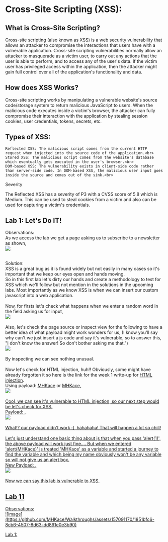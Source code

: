 # Cross-Site Scripting (XSS):

<h2> What is Cross-Site Scripting? </h2>

Cross-site scripting (also known as XSS) is a web security vulnerability that allows an attacker to compromise the interactions that users have with a vulnerable application. Cross-site scripting vulnerabilities normally allow an attacker to masquerade as a victim user, to carry out any actions that the user is able to perform, and to access any of the user's data. If the victim user has privileged access within the application, then the attacker might gain full control over all of the application's functionality and data.

<h2>How does XSS Works?</h2>

Cross-site scripting works by manipulating a vulnerable website's source code/storage system to return malicious JavaScript to users. When the malicious code executes inside a victim's browser, the attacker can fully compromise their interaction with the application by stealing session cookies, user credentials, tokens, secrets, etc.

<h2>Types of XSS: </h2>

    Reflected XSS: The malicious script comes from the current HTTP request when injected into the source code of the application.<br>
    Stored XSS: The malicious script comes from the website's database which eventually gets executed in the user's browser.<br>
    DOM-based XSS: The vulnerability exists in client-side code rather than server-side code. In DOM-based XSS, the malicious user input goes inside the source and comes out of the sink.<br>

Severity

The Reflected XSS has a severity of P3 with a CVSS score of 5.8 which is Medium. This can be used to steal cookies from a victim and also can be used for capturing a victim's credentials.

<h2> Lab 1: Let's Do IT!</h2>
Observations:<br>
As we access the lab we get a page asking us to subscribe to a newsletter as shown,<br>
<img src="https://github.com/MHKace/Walkthroughs/assets/157091170/0eec7562-50e0-45cb-aff0-ad60d86d5ae3"><br><br>

Solution:<br>
XSS is a great bug as it is found widely but not easily in many cases so it's important that we keep our eyes open and hands moving.<br>
So in this first lab let's dirty our hands and create a methodology to test for XSS which we'll follow but not mention in the solutions in the upcoming labs. Most importantly as we know XSS is when we can insert our custom javascript into a web application.<br>
<br>
Now, for firsts let's check what happens when we enter a random word in the field asking us for input,<br>
<img src="https://github.com/MHKace/Walkthroughs/assets/157091170/302d4947-13a4-4c23-bcdc-bc47d7f49713"><br><br>
Also, let's check the page source or inspect view for the following to have a better idea of what payload might work wonders for us, (I know you'll say why can't we just insert a js code and say it's vulnerable, so to answer this, "I don't know the answer! So don't bother asking me that.")<br>
<img src="https://github.com/MHKace/Walkthroughs/assets/157091170/ecc00ffb-cfa5-4b20-a516-e9a4811e9c9e"><br><br>
By inspecting we can see nothing unusual. <br><br>
Now let's check for HTML injection, huh!! Obviously, some might have already forgotten it so here is the link for the week 1 write-up for <a href="https://github.com/MHKace/Walkthroughs/blob/main/Hacktify/HTML%20Injection.md">HTML injection</a>. <br>
Using payload: <u>MHKace</u> or <u />MHKace, <br>
<img src="https://github.com/MHKace/Walkthroughs/assets/157091170/7790d6eb-5882-477c-acdd-66e8250c6193"><br><br>
Cool, we can see it's vulnerable to HTML injection, so our next step would be let's check for XSS. <br>
Payload: <script> alert(MHKace) </script>, <br>
<img src="https://github.com/MHKace/Walkthroughs/assets/157091170/b5e0938f-2a22-4722-89ca-3a238fa858ad)"> <br><br>
What!? our payload didn't work :(, hahahaha! That will happen a lot so chill!<br><br>
Let's just understand one basic thing about js that when you pass 'alert(1)', the above payload will work just fine.... But when we entered 'alert(MHKace)' js treated 'MHKace' as a variable and started a journey to find the variable and which being my name obviously won't be any variable so will not give us an alert box. <br>
New Payload: <script> alert("MHKace") </script>, <br>
<img src="https://github.com/MHKace/Walkthroughs/assets/157091170/2c0f1798-8cee-4c46-9d21-d283693d764e"><br><br>
Now we can say this lab is vulnerable to XSS.



<h2> Lab 11</h2>
Observations:<br>
![image](https://github.com/MHKace/Walkthroughs/assets/157091170/1851bfc6-8cb6-4507-8d63-dd891e0e3b90)


Lab 1: 

